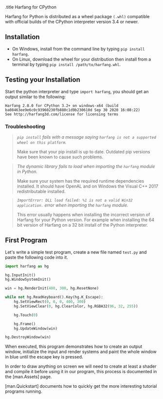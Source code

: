 .title Harfang for CPython

Harfang for Python is distributed as a wheel package `(.whl)` compatible with official builds of the CPython interpreter version 3.4 or newer.

## Installation

* On Windows, install from the command line by typing `pip install harfang`.
* On Linux, download the wheel for your distribution then install from a terminal by typing `pip install /path/to/harfang.whl`.

## Testing your Installation

Start the python interpreter and type `import harfang`, you should get an output similar to the following:

```text
Harfang 2.0.0 for CPython 3.2+ on windows-x64 (build ba08463ee9e6c0c93960230fb880c1d9b230610d Sep 30 2020 16:08:22)
See http://harfang3d.com/license for licensing terms
```

### Troubleshooting

> _`pip install` fails with a message saying `harfang is not a supported wheel on this platform`._
>
> Make sure that your pip install is up to date. Outdated pip versions have been known to cause such problems.

> _The dynamic library fails to load when importing the `harfang` module in Python._
>
> Make sure your system has the required runtime dependencies installed. It should have OpenAL and on Windows the Visual C++ 2017 redistributable installed.

> _`ImportError: DLL load failed: %1 is not a valid Win32 application.` error when importing the `harfang` module._
>
> This error usually happens when installing the incorrect version of Harfang for your Python version. For example when installing the 64 bit version of Harfang on a 32 bit install of the Python interpreter.

## First Program

Let's write a simple test program, create a new file named `test.py` and paste the following code into it.

```python
import harfang as hg

hg.InputInit()
hg.WindowSystemInit()

win = hg.RenderInit(400, 300, hg.ResetNone)

while not hg.ReadKeyboard().Key(hg.K_Escape):
	hg.SetViewRect(0, 0, 0, 400, 300)
	hg.SetViewClear(0, hg.ClearColor, hg.RGBA32(96, 32, 255))

	hg.Touch(0)

	hg.Frame()
	hg.UpdateWindow(win)

hg.DestroyWindow(win)
```

When executed, this program demonstrates how to create an output window, initialize the input and render systems and paint the whole window in blue until the escape key is pressed.

In order to draw anything on screen we will need to create at least a shader and compile it before using it in our program, this process is documented in the [man.Assets] page.

[man.Quickstart] documents how to quickly get the more interesting tutorial programs running.